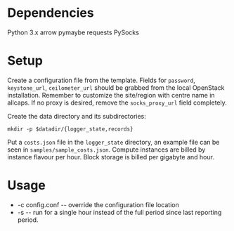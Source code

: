 Dependencies
============
Python 3.x
arrow
pymaybe
requests
PySocks

Setup
=====
Create a configuration file from the template. 
Fields for `password`, `keystone_url`, `ceilometer_url` should be grabbed from the local OpenStack installation.
Remember to customize the site/region with centre name in allcaps. If no proxy is desired, remove the `socks_proxy_url` field completely.

Create the data directory and its subdirectories:

    mkdir -p $datadir/{logger_state,records}

Put a `costs.json` file in the `logger_state` directory, an example file can be seen in `samples/sample_costs.json`.
Compute instances are billed by instance flavour per hour. Block storage is billed per gigabyte and hour.

Usage
=====
* -c config.conf -- override the configuration file location
* -s -- run for a single hour instead of the full period since last reporting period.
